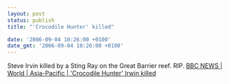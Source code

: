 ```yaml
---
layout: post
status: publish
title: "'Crocodile Hunter' killed"

date: '2006-09-04 10:26:00 +0100'
date_gmt: '2006-09-04 10:26:00 +0100'
---
```

Steve Irvin killed by a Sting Ray on the Great Barrier reef.  RIP.
<a href="http://news.bbc.co.uk/1/hi/world/asia-pacific/5311298.stm" target="_blank">BBC NEWS | World | Asia-Pacific | 'Crocodile Hunter' Irwin killed</a>
